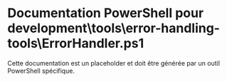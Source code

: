 # Documentation PowerShell pour development\tools\error-handling-tools\ErrorHandler.ps1

Cette documentation est un placeholder et doit être générée par un outil PowerShell spécifique.

